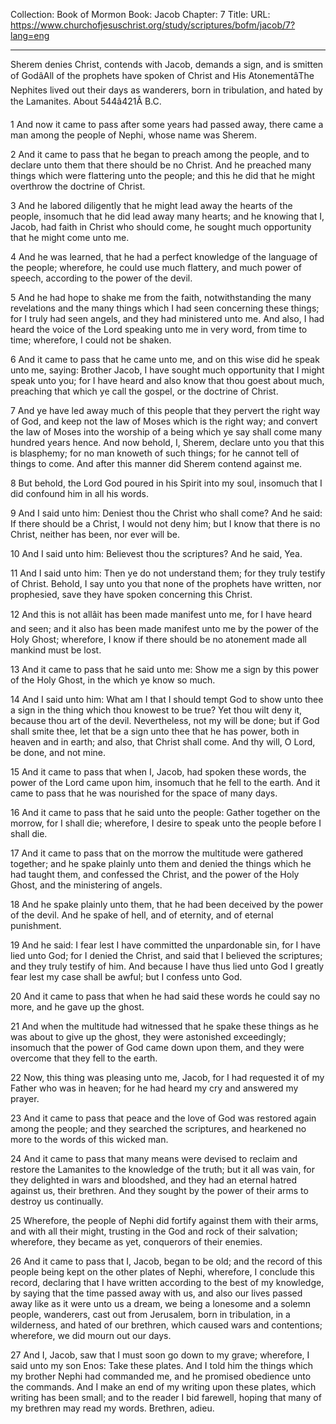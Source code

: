 Collection: Book of Mormon
Book: Jacob
Chapter: 7
Title: 
URL: https://www.churchofjesuschrist.org/study/scriptures/bofm/jacob/7?lang=eng

---

Sherem denies Christ, contends with Jacob, demands a sign, and is smitten of GodâAll of the prophets have spoken of Christ and His AtonementâThe Nephites lived out their days as wanderers, born in tribulation, and hated by the Lamanites. About 544â421Â B.C.

1 And now it came to pass after some years had passed away, there came a man among the people of Nephi, whose name was Sherem.

2 And it came to pass that he began to preach among the people, and to declare unto them that there should be no Christ. And he preached many things which were flattering unto the people; and this he did that he might overthrow the doctrine of Christ.

3 And he labored diligently that he might lead away the hearts of the people, insomuch that he did lead away many hearts; and he knowing that I, Jacob, had faith in Christ who should come, he sought much opportunity that he might come unto me.

4 And he was learned, that he had a perfect knowledge of the language of the people; wherefore, he could use much flattery, and much power of speech, according to the power of the devil.

5 And he had hope to shake me from the faith, notwithstanding the many revelations and the many things which I had seen concerning these things; for I truly had seen angels, and they had ministered unto me. And also, I had heard the voice of the Lord speaking unto me in very word, from time to time; wherefore, I could not be shaken.

6 And it came to pass that he came unto me, and on this wise did he speak unto me, saying: Brother Jacob, I have sought much opportunity that I might speak unto you; for I have heard and also know that thou goest about much, preaching that which ye call the gospel, or the doctrine of Christ.

7 And ye have led away much of this people that they pervert the right way of God, and keep not the law of Moses which is the right way; and convert the law of Moses into the worship of a being which ye say shall come many hundred years hence. And now behold, I, Sherem, declare unto you that this is blasphemy; for no man knoweth of such things; for he cannot tell of things to come. And after this manner did Sherem contend against me.

8 But behold, the Lord God poured in his Spirit into my soul, insomuch that I did confound him in all his words.

9 And I said unto him: Deniest thou the Christ who shall come? And he said: If there should be a Christ, I would not deny him; but I know that there is no Christ, neither has been, nor ever will be.

10 And I said unto him: Believest thou the scriptures? And he said, Yea.

11 And I said unto him: Then ye do not understand them; for they truly testify of Christ. Behold, I say unto you that none of the prophets have written, nor prophesied, save they have spoken concerning this Christ.

12 And this is not allâit has been made manifest unto me, for I have heard and seen; and it also has been made manifest unto me by the power of the Holy Ghost; wherefore, I know if there should be no atonement made all mankind must be lost.

13 And it came to pass that he said unto me: Show me a sign by this power of the Holy Ghost, in the which ye know so much.

14 And I said unto him: What am I that I should tempt God to show unto thee a sign in the thing which thou knowest to be true? Yet thou wilt deny it, because thou art of the devil. Nevertheless, not my will be done; but if God shall smite thee, let that be a sign unto thee that he has power, both in heaven and in earth; and also, that Christ shall come. And thy will, O Lord, be done, and not mine.

15 And it came to pass that when I, Jacob, had spoken these words, the power of the Lord came upon him, insomuch that he fell to the earth. And it came to pass that he was nourished for the space of many days.

16 And it came to pass that he said unto the people: Gather together on the morrow, for I shall die; wherefore, I desire to speak unto the people before I shall die.

17 And it came to pass that on the morrow the multitude were gathered together; and he spake plainly unto them and denied the things which he had taught them, and confessed the Christ, and the power of the Holy Ghost, and the ministering of angels.

18 And he spake plainly unto them, that he had been deceived by the power of the devil. And he spake of hell, and of eternity, and of eternal punishment.

19 And he said: I fear lest I have committed the unpardonable sin, for I have lied unto God; for I denied the Christ, and said that I believed the scriptures; and they truly testify of him. And because I have thus lied unto God I greatly fear lest my case shall be awful; but I confess unto God.

20 And it came to pass that when he had said these words he could say no more, and he gave up the ghost.

21 And when the multitude had witnessed that he spake these things as he was about to give up the ghost, they were astonished exceedingly; insomuch that the power of God came down upon them, and they were overcome that they fell to the earth.

22 Now, this thing was pleasing unto me, Jacob, for I had requested it of my Father who was in heaven; for he had heard my cry and answered my prayer.

23 And it came to pass that peace and the love of God was restored again among the people; and they searched the scriptures, and hearkened no more to the words of this wicked man.

24 And it came to pass that many means were devised to reclaim and restore the Lamanites to the knowledge of the truth; but it all was vain, for they delighted in wars and bloodshed, and they had an eternal hatred against us, their brethren. And they sought by the power of their arms to destroy us continually.

25 Wherefore, the people of Nephi did fortify against them with their arms, and with all their might, trusting in the God and rock of their salvation; wherefore, they became as yet, conquerors of their enemies.

26 And it came to pass that I, Jacob, began to be old; and the record of this people being kept on the other plates of Nephi, wherefore, I conclude this record, declaring that I have written according to the best of my knowledge, by saying that the time passed away with us, and also our lives passed away like as it were unto us a dream, we being a lonesome and a solemn people, wanderers, cast out from Jerusalem, born in tribulation, in a wilderness, and hated of our brethren, which caused wars and contentions; wherefore, we did mourn out our days.

27 And I, Jacob, saw that I must soon go down to my grave; wherefore, I said unto my son Enos: Take these plates. And I told him the things which my brother Nephi had commanded me, and he promised obedience unto the commands. And I make an end of my writing upon these plates, which writing has been small; and to the reader I bid farewell, hoping that many of my brethren may read my words. Brethren, adieu.
